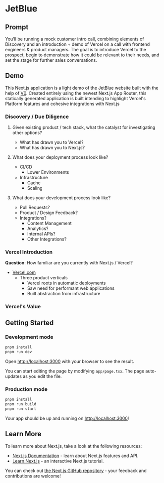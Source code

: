 # JetBlue

## Prompt

You’ll be running a mock customer intro call, combining elements of Discovery and an introduction + demo of Vercel on a
call with frontend engineers & product managers. The goal is to introduce Vercel to the prospect, begin to demonstrate
how it could be relevant to their needs, and set the stage for further sales conversations.

## Demo

This Next.js application is a light demo of the JetBlue website built with the help of [V0](https://v0.dev). 
Created entirely using the newest Next.js App Router, this statically generated application is built intending to
highlight Vercel's Platform features and cohesive integrations with Next.js


### Discovery / Due Diligence
1. Given existing product / tech stack, what the catalyst for investigating other options?
   * What has drawn you to Vercel?
   * What has drawn you to Next.js?

2. What does your deployment process look like?
    * CI/CD
      * Lower Environments
    * Infrastructure
      * Cache
      * Scaling

3. What does your development process look like?
   * Pull Requests?
   * Product / Design Feedback?
   * Integrations?
     * Content Management
     * Analytics?
     * Internal APIs?
     * Other Integrations?


### Vercel Introduction
**Question**: How familiar are you currently with Next.js / Vercel?

* [Vercel.com](https://vercel.com/home)
  * Three product verticals
    * Vercel roots in automatic deployments
    * Saw need for performant web applications
    * Built abstraction from infrastructure
  


### Vercel's Value




## Getting Started

### Development mode

```bash
pnpm install
pnpm run dev
```

Open [http://localhost:3000](http://localhost:3000) with your browser to see the result.

You can start editing the page by modifying `app/page.tsx`. The page auto-updates as you edit the file.

### Production mode

```bash
pnpm install
pnpm run build
pnpm run start
```

Your app should be up and running on [http://localhost:3000](http://localhost:3000)!

## Learn More

To learn more about Next.js, take a look at the following resources:

- [Next.js Documentation](https://nextjs.org/docs) - learn about Next.js features and API.
- [Learn Next.js](https://nextjs.org/learn) - an interactive Next.js tutorial.

You can check out [the Next.js GitHub repository](https://github.com/vercel/next.js/) - your feedback and contributions
are welcome!
